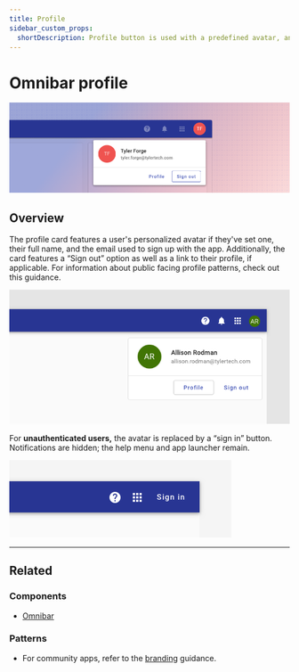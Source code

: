 ```yaml
---
title: Profile
sidebar_custom_props:
  shortDescription: Profile button is used with a predefined avatar, and is responsible for displaying profile information within a popup.
---
```


# Omnibar profile

<ComponentVisual storybookUrl="https://forge.tylerdev.io/main/?path=/story/components-app-bar-profile--default">

![](./images/app-bar-profile.png)

</ComponentVisual>

## Overview

The profile card features a user's personalized avatar if they've set one, their full name, and the email used to sign up with the app. Additionally, the card features a “Sign out” option as well as a link to their profile, if applicable.
For information about public facing profile patterns, check out this guidance. 

<ImageBlock maxWidth="600px">

![Image of three actions within the omnibar.](./images/desktop-omni-profile-card.png)

</ImageBlock>

For **unauthenticated users,** the avatar is replaced by a “sign in” button. Notifications are hidden; the help menu and app launcher remain.

<ImageBlock maxWidth="600px">

![Image of an omnibar with option to login.](./images/desktop-unauthenticated.png)

</ImageBlock>

---

## Related 

### Components

- [Omnibar](/components/omni/omnibar)

### Patterns

- For community apps, refer to the [branding](/get-started/branding-community) guidance.
